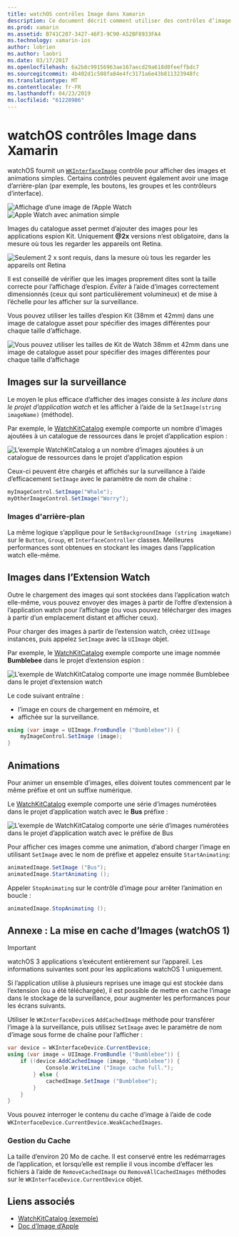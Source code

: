 ```yaml
---
title: watchOS contrôles Image dans Xamarin
description: Ce document décrit comment utiliser des contrôles d’image dans une application watchOS avec Xamarin. Il aborde le contrôle WKInterfaceImage, la méthode SetImage, ajout d’images à une extension watch, animations et bien plus encore.
ms.prod: xamarin
ms.assetid: B741C207-3427-46F3-9C90-A52BF8933FA4
ms.technology: xamarin-ios
author: lobrien
ms.author: laobri
ms.date: 03/17/2017
ms.openlocfilehash: 6a2b8c99156963ae167aecd29a618d0feeffbdc7
ms.sourcegitcommit: 4b402d1c508fa84e4fc3171a6e43b811323948fc
ms.translationtype: MT
ms.contentlocale: fr-FR
ms.lasthandoff: 04/23/2019
ms.locfileid: "61228986"
---
```

# <a name="watchos-image-controls-in-xamarin"></a>watchOS contrôles Image dans Xamarin

watchOS fournit un [`WKInterfaceImage`](xref:WatchKit.WKInterfaceImage) contrôle pour afficher des images et animations simples. Certains contrôles peuvent également avoir une image d’arrière-plan (par exemple, les boutons, les groupes et les contrôleurs d’interface).

![](image-images/image-walkway.png "Affichage d’une image de l’Apple Watch") ![](image-images/image-animation.png "Apple Watch avec animation simple")
<!-- watch image courtesy of http://infinitapps.com/bezel/ -->

Images du catalogue asset permet d’ajouter des images pour les applications espion Kit.
Uniquement **@2x** versions n’est obligatoire, dans la mesure où tous les regarder les appareils ont Retina.

![](image-images/asset-universal-sml.png "Seulement 2 x sont requis, dans la mesure où tous les regarder les appareils ont Retina")

Il est conseillé de vérifier que les images proprement dites sont la taille correcte pour l’affichage d’espion. *Éviter* à l’aide d’images correctement dimensionnés (ceux qui sont particulièrement volumineux) et de mise à l’échelle pour les afficher sur la surveillance.

Vous pouvez utiliser les tailles d’espion Kit (38mm et 42mm) dans une image de catalogue asset pour spécifier des images différentes pour chaque taille d’affichage.

![](image-images/asset-watch-sml.png "Vous pouvez utiliser les tailles de Kit de Watch 38mm et 42mm dans une image de catalogue asset pour spécifier des images différentes pour chaque taille d’affichage")


## <a name="images-on-the-watch"></a>Images sur la surveillance

Le moyen le plus efficace d’afficher des images consiste à *les inclure dans le projet d’application watch* et les afficher à l’aide de la `SetImage(string imageName)` (méthode).

Par exemple, le [WatchKitCatalog](https://developer.xamarin.com/samples/WatchKitCatalog/) exemple comporte un nombre d’images ajoutées à un catalogue de ressources dans le projet d’application espion :

![](image-images/asset-whale-sml.png "L’exemple WatchKitCatalog a un nombre d’images ajoutées à un catalogue de ressources dans le projet d’application espion")

Ceux-ci peuvent être chargés et affichés sur la surveillance à l’aide d’efficacement `SetImage` avec le paramètre de nom de chaîne :

```csharp
myImageControl.SetImage("Whale");
myOtherImageControl.SetImage("Worry");
```

### <a name="background-images"></a>Images d'arrière-plan

La même logique s’applique pour le `SetBackgroundImage (string imageName)` sur le `Button`, `Group`, et `InterfaceController` classes. Meilleures performances sont obtenues en stockant les images dans l’application watch elle-même.


## <a name="images-in-the-watch-extension"></a>Images dans l’Extension Watch

Outre le chargement des images qui sont stockées dans l’application watch elle-même, vous pouvez envoyer des images à partir de l’offre d’extension à l’application watch pour l’affichage (ou vous pouvez télécharger des images à partir d’un emplacement distant et afficher ceux).

Pour charger des images à partir de l’extension watch, créez `UIImage` instances, puis appelez `SetImage` avec la `UIImage` objet.

Par exemple, le [WatchKitCatalog](https://developer.xamarin.com/samples/monotouch/watchOS/WatchKitCatalog/) exemple comporte une image nommée **Bumblebee** dans le projet d’extension espion :

![](image-images/asset-bumblebee-sml.png "L’exemple de WatchKitCatalog comporte une image nommée Bumblebee dans le projet d’extension watch")

Le code suivant entraîne :

- l’image en cours de chargement en mémoire, et
- affichée sur la surveillance.

```csharp
using (var image = UIImage.FromBundle ("Bumblebee")) {
    myImageControl.SetImage (image);
}
```


## <a name="animations"></a>Animations

Pour animer un ensemble d’images, elles doivent toutes commencent par le même préfixe et ont un suffixe numérique.

Le [WatchKitCatalog](https://developer.xamarin.com/samples/monotouch/watchOS/WatchKitCatalog/) exemple comporte une série d’images numérotées dans le projet d’application watch avec le **Bus** préfixe :

![](image-images/asset-bus-animation-sml.png "L’exemple de WatchKitCatalog comporte une série d’images numérotées dans le projet d’application watch avec le préfixe de Bus")

Pour afficher ces images comme une animation, d’abord charger l’image en utilisant `SetImage` avec le nom de préfixe et appelez ensuite `StartAnimating`:

```csharp
animatedImage.SetImage ("Bus");
animatedImage.StartAnimating ();
```

Appeler `StopAnimating` sur le contrôle d’image pour arrêter l’animation en boucle :

```csharp
animatedImage.StopAnimating ();
```


<a name="cache" />

## <a name="appendix-caching-images-watchos-1"></a>Annexe : La mise en cache d’Images (watchOS 1)

> [!IMPORTANT]
> watchOS 3 applications s’exécutent entièrement sur l’appareil. Les informations suivantes sont pour les applications watchOS 1 uniquement.

Si l’application utilise à plusieurs reprises une image qui est stockée dans l’extension (ou a été téléchargée), il est possible de mettre en cache l’image dans le stockage de la surveillance, pour augmenter les performances pour les écrans suivants.

Utiliser le `WKInterfaceDevice`s `AddCachedImage` méthode pour transférer l’image à la surveillance, puis utilisez `SetImage` avec le paramètre de nom d’image sous forme de chaîne pour l’afficher :

```csharp
var device = WKInterfaceDevice.CurrentDevice;
using (var image = UIImage.FromBundle ("Bumblebee")) {
    if (!device.AddCachedImage (image, "Bumblebee")) {
            Console.WriteLine ("Image cache full.");
        } else {
            cachedImage.SetImage ("Bumblebee");
        }
    }
}
```

Vous pouvez interroger le contenu du cache d’image à l’aide de code `WKInterfaceDevice.CurrentDevice.WeakCachedImages`.


### <a name="managing-the-cache"></a>Gestion du Cache

La taille d’environ 20 Mo de cache. Il est conservé entre les redémarrages de l’application, et lorsqu’elle est remplie il vous incombe d’effacer les fichiers à l’aide de `RemoveCachedImage` ou `RemoveAllCachedImages` méthodes sur le `WKInterfaceDevice.CurrentDevice` objet.



## <a name="related-links"></a>Liens associés

- [WatchKitCatalog (exemple)](https://developer.xamarin.com/samples/monotouch/watchOS/WatchKitCatalog/)
- [Doc d’Image d’Apple](https://developer.apple.com/library/prerelease/ios/documentation/General/Conceptual/WatchKitProgrammingGuide/Images.html)
